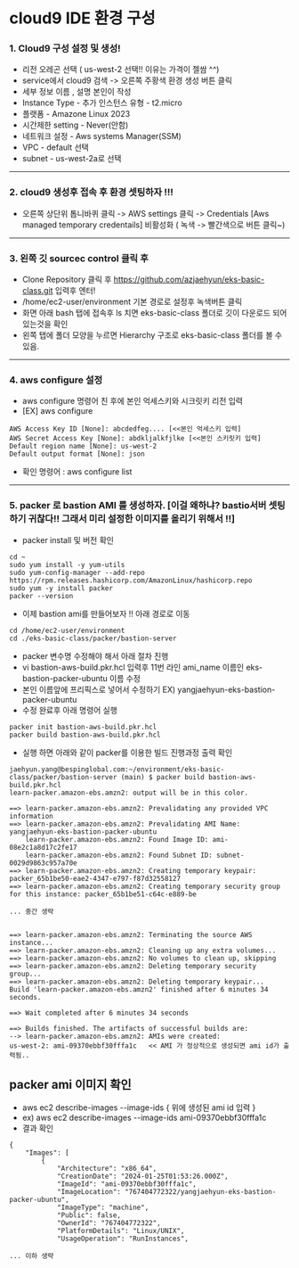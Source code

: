 # cloud9 IDE 환경 구성



### 1. Cloud9 구성 설정 및 생성!
- 리전 오레곤 선택 ( us-west-2 선택!! 이유는 가격이 젤쌈 ^^)
- service에서 cloud9 검색 -> 오른쪽 주황색 환경 생성 버튼 클릭
- 세부 정보 이름 , 설명 본인이 작성 
- Instance Type - 추가 인스턴스 유형 - t2.micro
- 플랫폼 - Amazone Linux 2023
- 시간제한 setting - Never(안함)
- 네트워크 설정 - Aws systems Manager(SSM)
- VPC - default 선택
- subnet - us-west-2a로 선택  

---

### 2. cloud9 생성후 접속 후 환경 셋팅하자 !!!
- 오른쪽 상단위 톱니바퀴 클릭 -> AWS settings 클릭 -> Credentials [Aws managed temporary credentails] 비활성화 ( 녹색 -> 빨간색으로 버튼 클릭~)  


---
### 3. 왼쪽 깃 sourcec control 클릭 후
-  Clone Repository 클릭 후 https://github.com/azjaehyun/eks-basic-class.git 입력후 엔터!
-  /home/ec2-user/environment 기본 경로로 설정후 녹색버튼 클릭
- 화면 아래 bash 탭에 접속후 ls 치면 eks-basic-class 폴더로 깃이 다운로드 되어 있는것을 확인
- 왼쪽 탭에 폴더 모양을 누르면 Hierarchy 구조로  eks-basic-class 폴더를 볼 수 있음.  


---
### 4. aws configure 설정
- aws configure 명령어 친 후에 본인 억세스키와 시크릿키 리전 입력
- [EX] aws configure
```
AWS Access Key ID [None]: abcdedfeg.... [<<본인 억세스키 입력]
AWS Secret Access Key [None]: abdkljalkfjlke [<<본인 스키릿키 입력]
Default region name [None]: us-west-2
Default output format [None]: json
```
- 확인 명령어 : aws configure list

--- 
### 5. packer 로 bastion AMI 를 생성하자. [이걸 왜하냐? bastio서버 셋팅하기 귀찮다!! 그래서 미리 설정한 이미지를 올리기 위해서 !!]
- packer install 및 버전 확인
```
cd ~
sudo yum install -y yum-utils
sudo yum-config-manager --add-repo https://rpm.releases.hashicorp.com/AmazonLinux/hashicorp.repo
sudo yum -y install packer
packer --version 
```
- 이제 bastion ami를 만들어보자 !! 아래 경로로 이동
```
cd /home/ec2-user/environment
cd ./eks-basic-class/packer/bastion-server
```
- packer 변수명 수정해야 해서 아래 절차 진행
- vi bastion-aws-build.pkr.hcl 입력후 11번 라인 ami_name 이름인 eks-bastion-packer-ubuntu 이름 수정
- 본인 이름앞에 프리픽스로 넣어서 수정하기 EX) yangjaehyun-eks-bastion-packer-ubuntu
- 수정 완료후 아래 명령어 실행
```
packer init bastion-aws-build.pkr.hcl
packer build bastion-aws-build.pkr.hcl
```
- 실행 하면 아래와 같이 packer를 이용한 빌드 진행과정 출력 확인
```
jaehyun.yang@bespinglobal.com:~/environment/eks-basic-class/packer/bastion-server (main) $ packer build bastion-aws-build.pkr.hcl 
learn-packer.amazon-ebs.amzn2: output will be in this color.

==> learn-packer.amazon-ebs.amzn2: Prevalidating any provided VPC information
==> learn-packer.amazon-ebs.amzn2: Prevalidating AMI Name: yangjaehyun-eks-bastion-packer-ubuntu
    learn-packer.amazon-ebs.amzn2: Found Image ID: ami-08e2c1a8d17c2fe17
    learn-packer.amazon-ebs.amzn2: Found Subnet ID: subnet-0029d9863c957a70e
==> learn-packer.amazon-ebs.amzn2: Creating temporary keypair: packer_65b1be50-eae2-4347-e797-f87d32558127
==> learn-packer.amazon-ebs.amzn2: Creating temporary security group for this instance: packer_65b1be51-c64c-e889-be

... 중간 생략


==> learn-packer.amazon-ebs.amzn2: Terminating the source AWS instance...
==> learn-packer.amazon-ebs.amzn2: Cleaning up any extra volumes...
==> learn-packer.amazon-ebs.amzn2: No volumes to clean up, skipping
==> learn-packer.amazon-ebs.amzn2: Deleting temporary security group...
==> learn-packer.amazon-ebs.amzn2: Deleting temporary keypair...
Build 'learn-packer.amazon-ebs.amzn2' finished after 6 minutes 34 seconds.

==> Wait completed after 6 minutes 34 seconds

==> Builds finished. The artifacts of successful builds are:
--> learn-packer.amazon-ebs.amzn2: AMIs were created:
us-west-2: ami-09370ebbf30fffa1c   << AMI 가 정상적으로 생성되면 ami id가 출력됨..
```
## packer ami 이미지 확인
- aws ec2 describe-images --image-ids { 위에 생성된 ami id 입력 }
- ex) aws ec2 describe-images --image-ids ami-09370ebbf30fffa1c 
- 결과 확인
```
{
    "Images": [
        {
            "Architecture": "x86_64",
            "CreationDate": "2024-01-25T01:53:26.000Z",
            "ImageId": "ami-09370ebbf30fffa1c",
            "ImageLocation": "767404772322/yangjaehyun-eks-bastion-packer-ubuntu",
            "ImageType": "machine",
            "Public": false,
            "OwnerId": "767404772322",
            "PlatformDetails": "Linux/UNIX",
            "UsageOperation": "RunInstances", 

... 이하 생략
```

  


